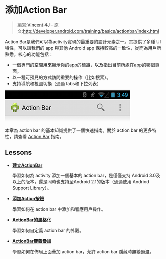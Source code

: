 # 添加Action Bar

> 編寫:[Vincent 4J](http://github.com/vincent4j) - 原文:<http://developer.android.com/training/basics/actionbar/index.html>

Action Bar是我們可以為activity實現的最重要的設計元素之一。其提供了多種 UI 特性，可以讓我們的 app 與其他 Android app 保持較高的一致性，從而為用戶所熟悉。核心的功能包括：

* 一個專門的空間用來顯示你的app的標識，以及指出目前所處在app的哪個頁面。
* 以一種可預見的方式訪問重要的操作（比如搜索）。
* 支持導航和視圖切換（通過Tabs和下拉列表）

![actionbar-actions](actionbar-actions.png)

本章為 action bar 的基本知識提供了一個快速指南。關於 action bar 的更多特性，請查看 [Action Bar](https://developer.android.com/guide/topics/ui/actionbar.html) 指南。

## Lessons

* [**建立ActionBar**](setting-up.html)

  學習如何為 activity 添加一個基本的 action bar，是僅僅支持 Android 3.0及以上的版本，還是同時也支持至Android 2.1的版本（通過使用 Andriod Support Library）。


* [**添加Action按鈕**](adding-buttons.html)

  學習如何在 action bar 中添加和響應用戶操作。

* [**ActionBar的風格化**](styling.html)

  學習如何自定義 action bar 的外觀。


* [**ActionBar覆蓋疊加**](overlaying.html)

  學習如何在佈局上面疊加 action bar，允許 action bar 隱藏時無縫過渡。
